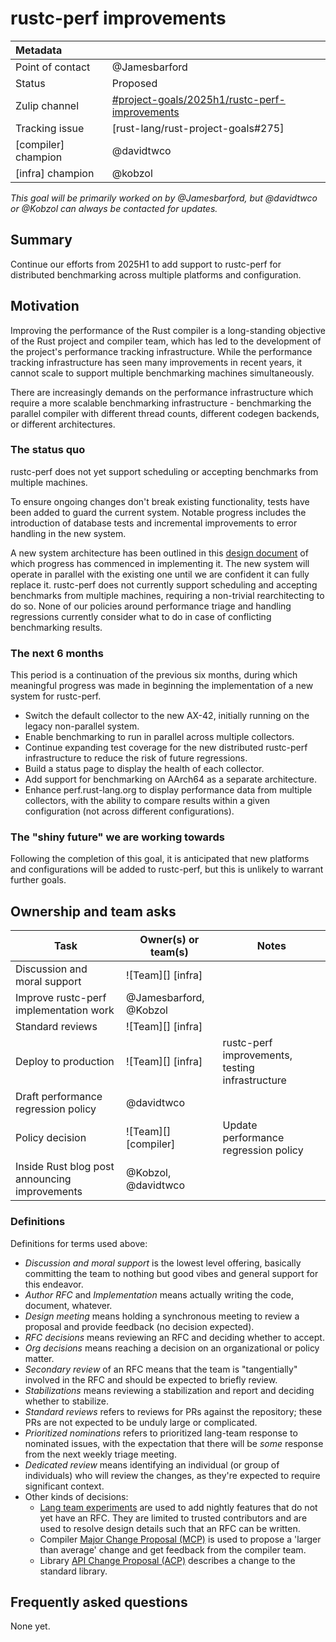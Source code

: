 # rustc-perf improvements

| Metadata            |                                                          |
| :--                 | :--                                                      |
| Point of contact    | @Jamesbarford                                            |
| Status              | Proposed                                                 |
| Zulip channel       | [#project-goals/2025h1/rustc-perf-improvements][channel] |
| Tracking issue      | [rust-lang/rust-project-goals#275]                       |
| [compiler] champion | @davidtwco                                               |
| [infra] champion    | @kobzol                                                  |

[channel]: https://rust-lang.zulipchat.com/#narrow/channel/478771-project-goals.2F2025h1.2Frustc-perf-improvements

*This goal will be primarily worked on by @Jamesbarford, but @davidtwco or
@Kobzol can always be contacted for updates.*

## Summary

Continue our efforts from 2025H1 to add support to rustc-perf for distributed
benchmarking across multiple platforms and configuration.

## Motivation

Improving the performance of the Rust compiler is a long-standing objective of
the Rust project and compiler team, which has led to the development of the
project's performance tracking infrastructure. While the performance tracking
infrastructure has seen many improvements in recent years, it cannot scale to
support multiple benchmarking machines simultaneously.

There are increasingly demands on the performance infrastructure which require a
more scalable benchmarking infrastructure - benchmarking the parallel compiler
with different thread counts, different codegen backends, or different
architectures.

### The status quo

rustc-perf does not yet support scheduling or accepting benchmarks from
multiple machines.

To ensure ongoing changes don't break existing functionality, tests have
been added to guard the current system. Notable progress includes the
introduction of database tests and incremental improvements to error
handling in the new system.

A new system architecture has been outlined in this
[design document][design_doc] of which progress has commenced in implementing
it. The new system will operate in parallel with the existing one until we
are confident it can fully replace it. rustc-perf does not currently support
scheduling and accepting benchmarks from multiple machines, requiring a
non-trivial rearchitecting to do so. None of our policies around performance
triage and handling regressions currently consider what to do in case of
conflicting benchmarking results.

[design_doc]: https://hackmd.io/wq30YNEIQMSFLWWcWDSI9A

### The next 6 months

This period is a continuation of the previous six months, during which
meaningful progress was made in beginning the implementation of a new system
for rustc-perf.

* Switch the default collector to the new AX-42, initially running on the
  legacy non-parallel system.
* Enable benchmarking to run in parallel across multiple collectors.
* Continue expanding test coverage for the new distributed rustc-perf
  infrastructure to reduce the risk of future regressions.
* Build a status page to display the health of each collector.
* Add support for benchmarking on AArch64 as a separate architecture.
* Enhance perf.rust-lang.org to display performance data from multiple
  collectors, with the ability to compare results within a given configuration
  (not across different configurations).

### The "shiny future" we are working towards

Following the completion of this goal, it is anticipated that new platforms and
configurations will be added to rustc-perf, but this is unlikely to warrant
further goals.

## Ownership and team asks

| Task                                          | Owner(s) or team(s)    | Notes                                           |
|-----------------------------------------------|------------------------|-------------------------------------------------|
| Discussion and moral support                  | ![Team][] [infra]      |                                                 |
| Improve rustc-perf implementation work        | @Jamesbarford, @Kobzol |                                                 |
| Standard reviews                              | ![Team][] [infra]      |                                                 |
| Deploy to production                          | ![Team][] [infra]      | rustc-perf improvements, testing infrastructure |
| Draft performance regression policy           | @davidtwco             |                                                 |
| Policy decision                               | ![Team][] [compiler]   | Update performance regression policy            |
| Inside Rust blog post announcing improvements | @Kobzol, @davidtwco    |                                                 |

### Definitions

Definitions for terms used above:

* *Discussion and moral support* is the lowest level offering, basically
  committing the team to nothing but good vibes and general support for this
  endeavor.
* *Author RFC* and *Implementation* means actually writing the code, document,
  whatever.
* *Design meeting* means holding a synchronous meeting to review a proposal and
  provide feedback (no decision expected).
* *RFC decisions* means reviewing an RFC and deciding whether to accept.
* *Org decisions* means reaching a decision on an organizational or policy
  matter.
* *Secondary review* of an RFC means that the team is "tangentially" involved in
  the RFC and should be expected to briefly review.
* *Stabilizations* means reviewing a stabilization and report and deciding
  whether to stabilize.
* *Standard reviews* refers to reviews for PRs against the repository; these PRs
  are not expected to be unduly large or complicated.
* *Prioritized nominations* refers to prioritized lang-team response to
  nominated issues, with the expectation that there will be *some* response from
  the next weekly triage meeting.
* *Dedicated review* means identifying an individual (or group of individuals)
  who will review the changes, as they're expected to require significant
  context.
* Other kinds of decisions:
    * [Lang team experiments][experiment] are used to add nightly features that
      do not yet have an RFC. They are limited to trusted contributors and are
      used to resolve design details such that an RFC can be written.
    * Compiler [Major Change Proposal (MCP)][mcp] is used to propose a 'larger
      than average' change and get feedback from the compiler team.
    * Library [API Change Proposal (ACP)][acp] describes a change to the
      standard library.

[experiment]: https://lang-team.rust-lang.org/how_to/experiment.html
[mcp]: https://forge.rust-lang.org/compiler/mcp.html
[acp]: https://std-dev-guide.rust-lang.org/development/feature-lifecycle.html

## Frequently asked questions

None yet.

